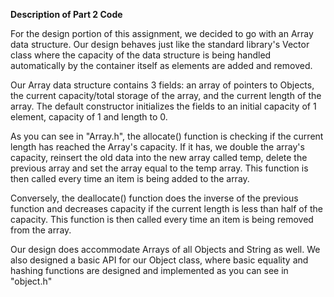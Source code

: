 **Description of Part 2 Code**


For the design portion of this assignment, we decided to go with an Array data structure.
Our design behaves just like the standard library's Vector class where the capacity of the data structure
is being handled automatically by the container itself as elements are added and removed.

Our Array data structure contains 3 fields: an array of pointers to Objects, the current capacity/total storage of the 
array, and the current length of the array. The default constructor initializes the fields to an initial capacity of 1
element, capacity of 1 and length to 0.

As you can see in "Array.h", the allocate() function is checking if the current length has reached the Array's capacity. 
If it has, we double the array's capacity, reinsert the old data into the new array called temp, delete the previous
array and set the array equal to the temp array. This function is then called every time 
an item is being added to the array.

Conversely, the deallocate() function does the inverse of the previous function and decreases capacity if the current
length is less than half of the capacity. This function is then called every time an item is being removed from the 
array.


Our design does accommodate Arrays of all Objects and String as well.
We also designed a basic API for our Object class, where basic equality and hashing functions are
designed and implemented as you can see in "object.h"


